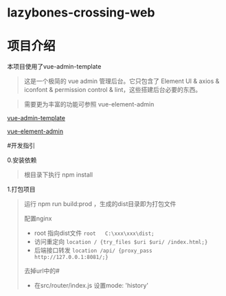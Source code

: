 # lazybones-crossing-web
# 项目介绍
本项目使用了vue-admin-template

> 这是一个极简的 vue admin 管理后台。它只包含了 Element UI & axios & iconfont & permission control & lint，这些搭建后台必要的东西。

>需要更为丰富的功能可参照 vue-element-admin

[vue-admin-template](https://github.com/PanJiaChen/vue-admin-template/)

[vue-element-admin](https://github.com/PanJiaChen/vue-element-admin)


#开发指引

0.安装依赖
>根目录下执行 npm install

1.打包项目
 > 运行 npm run build:prod ，生成的dist目录即为打包文件
 >
 > 配置nginx
 > - root 指向dist文件 `root   C:\xxx\xxx\dist;`
 > - 访问重定向 `location / {try_files $uri $uri/ /index.html;}`
 > - 后端接口转发 `location /api/ {proxy_pass http://127.0.0.1:8081/;}`
 >
 > 去掉url中的#
 > - 在src/router/index.js 设置mode: 'history'